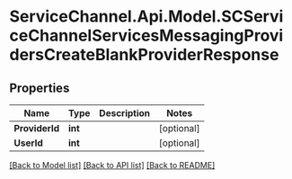 # ServiceChannel.Api.Model.SCServiceChannelServicesMessagingProvidersCreateBlankProviderResponse

## Properties

Name | Type | Description | Notes
------------ | ------------- | ------------- | -------------
**ProviderId** | **int** |  | [optional] 
**UserId** | **int** |  | [optional] 

[[Back to Model list]](../README.md#documentation-for-models) [[Back to API list]](../README.md#documentation-for-api-endpoints) [[Back to README]](../README.md)

